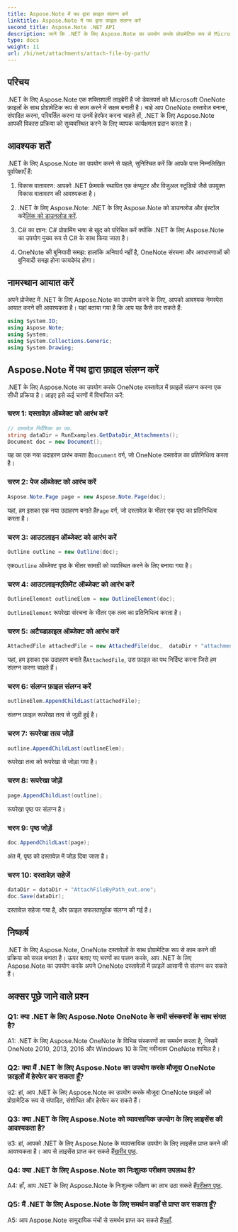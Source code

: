 ```yaml
---
title: Aspose.Note में पथ द्वारा फ़ाइल संलग्न करें
linktitle: Aspose.Note में पथ द्वारा फ़ाइल संलग्न करें
second_title: Aspose.Note .NET API
description: जानें कि .NET के लिए Aspose.Note का उपयोग करके प्रोग्रामेटिक रूप से Microsoft OneNote दस्तावेज़ों में फ़ाइलें कैसे संलग्न करें। इस व्यापक ट्यूटोरियल के साथ अपनी विकास प्रक्रिया को सरल बनाएं।
type: docs
weight: 11
url: /hi/net/attachments/attach-file-by-path/
---
```

## परिचय

.NET के लिए Aspose.Note एक शक्तिशाली लाइब्रेरी है जो डेवलपर्स को Microsoft OneNote फ़ाइलों के साथ प्रोग्रामेटिक रूप से काम करने में सक्षम बनाती है। चाहे आप OneNote दस्तावेज़ बनाना, संपादित करना, परिवर्तित करना या उनमें हेरफेर करना चाहते हों, .NET के लिए Aspose.Note आपकी विकास प्रक्रिया को सुव्यवस्थित करने के लिए व्यापक कार्यक्षमता प्रदान करता है।

## आवश्यक शर्तें

.NET के लिए Aspose.Note का उपयोग करने से पहले, सुनिश्चित करें कि आपके पास निम्नलिखित पूर्वापेक्षाएँ हैं:

1. विकास वातावरण: आपको .NET फ्रेमवर्क स्थापित एक कंप्यूटर और विजुअल स्टूडियो जैसे उपयुक्त विकास वातावरण की आवश्यकता है।

2.  .NET के लिए Aspose.Note: .NET के लिए Aspose.Note को डाउनलोड और इंस्टॉल करें[लिंक को डाउनलोड करें](https://releases.aspose.com/note/net/).

3. C# का ज्ञान: C# प्रोग्रामिंग भाषा से खुद को परिचित करें क्योंकि .NET के लिए Aspose.Note का उपयोग मुख्य रूप से C# के साथ किया जाता है।

4. OneNote की बुनियादी समझ: हालांकि अनिवार्य नहीं है, OneNote संरचना और अवधारणाओं की बुनियादी समझ होना फायदेमंद होगा।

## नामस्थान आयात करें

अपने प्रोजेक्ट में .NET के लिए Aspose.Note का उपयोग करने के लिए, आपको आवश्यक नेमस्पेस आयात करने की आवश्यकता है। यहां बताया गया है कि आप यह कैसे कर सकते हैं:

```csharp
using System.IO;
using Aspose.Note;
using System;
using System.Collections.Generic;
using System.Drawing;
```

## Aspose.Note में पथ द्वारा फ़ाइल संलग्न करें

.NET के लिए Aspose.Note का उपयोग करके OneNote दस्तावेज़ में फ़ाइलें संलग्न करना एक सीधी प्रक्रिया है। आइए इसे कई चरणों में विभाजित करें:

### चरण 1: दस्तावेज़ ऑब्जेक्ट को आरंभ करें

```csharp
// दस्तावेज़ निर्देशिका का पथ.
string dataDir = RunExamples.GetDataDir_Attachments();
Document doc = new Document();
```

 यह का एक नया उदाहरण प्रारंभ करता है`Document` वर्ग, जो OneNote दस्तावेज़ का प्रतिनिधित्व करता है।

### चरण 2: पेज ऑब्जेक्ट को आरंभ करें

```csharp
Aspose.Note.Page page = new Aspose.Note.Page(doc);
```

 यहां, हम इसका एक नया उदाहरण बनाते हैं`Page` वर्ग, जो दस्तावेज़ के भीतर एक पृष्ठ का प्रतिनिधित्व करता है।

### चरण 3: आउटलाइन ऑब्जेक्ट को आरंभ करें

```csharp
Outline outline = new Outline(doc);
```

 एक`Outline` ऑब्जेक्ट पृष्ठ के भीतर सामग्री को व्यवस्थित करने के लिए बनाया गया है।

### चरण 4: आउटलाइनएलिमेंट ऑब्जेक्ट को आरंभ करें

```csharp
OutlineElement outlineElem = new OutlineElement(doc);
```

`OutlineElement` रूपरेखा संरचना के भीतर एक तत्व का प्रतिनिधित्व करता है।

### चरण 5: अटैच्डफ़ाइल ऑब्जेक्ट को आरंभ करें

```csharp
AttachedFile attachedFile = new AttachedFile(doc,  dataDir + "attachment.txt");
```

 यहां, हम इसका एक उदाहरण बनाते हैं`AttachedFile`, उस फ़ाइल का पथ निर्दिष्ट करना जिसे हम संलग्न करना चाहते हैं।

### चरण 6: संलग्न फ़ाइल संलग्न करें

```csharp
outlineElem.AppendChildLast(attachedFile);
```

संलग्न फ़ाइल रूपरेखा तत्व से जुड़ी हुई है।

### चरण 7: रूपरेखा तत्व जोड़ें

```csharp
outline.AppendChildLast(outlineElem);
```

रूपरेखा तत्व को रूपरेखा से जोड़ा गया है।

### चरण 8: रूपरेखा जोड़ें

```csharp
page.AppendChildLast(outline);
```

रूपरेखा पृष्ठ पर संलग्न है।

### चरण 9: पृष्ठ जोड़ें

```csharp
doc.AppendChildLast(page);
```

अंत में, पृष्ठ को दस्तावेज़ में जोड़ दिया जाता है।

### चरण 10: दस्तावेज़ सहेजें

```csharp
dataDir = dataDir + "AttachFileByPath_out.one";
doc.Save(dataDir);
```

दस्तावेज़ सहेजा गया है, और फ़ाइल सफलतापूर्वक संलग्न की गई है।

## निष्कर्ष

.NET के लिए Aspose.Note, OneNote दस्तावेज़ों के साथ प्रोग्रामेटिक रूप से काम करने की प्रक्रिया को सरल बनाता है। ऊपर बताए गए चरणों का पालन करके, आप .NET के लिए Aspose.Note का उपयोग करके अपने OneNote दस्तावेज़ों में फ़ाइलें आसानी से संलग्न कर सकते हैं।

## अक्सर पूछे जाने वाले प्रश्न

### Q1: क्या .NET के लिए Aspose.Note OneNote के सभी संस्करणों के साथ संगत है?

A1: .NET के लिए Aspose.Note OneNote के विभिन्न संस्करणों का समर्थन करता है, जिसमें OneNote 2010, 2013, 2016 और Windows 10 के लिए नवीनतम OneNote शामिल है।

### Q2: क्या मैं .NET के लिए Aspose.Note का उपयोग करके मौजूदा OneNote फ़ाइलों में हेरफेर कर सकता हूँ?

उ2: हां, आप .NET के लिए Aspose.Note का उपयोग करके मौजूदा OneNote फ़ाइलों को प्रोग्रामेटिक रूप से संपादित, संशोधित और हेरफेर कर सकते हैं।

### Q3: क्या .NET के लिए Aspose.Note को व्यावसायिक उपयोग के लिए लाइसेंस की आवश्यकता है?

उ3: हां, आपको .NET के लिए Aspose.Note के व्यावसायिक उपयोग के लिए लाइसेंस प्राप्त करने की आवश्यकता है। आप से लाइसेंस प्राप्त कर सकते हैं[खरीद पृष्ठ](https://purchase.aspose.com/buy).

### Q4: क्या .NET के लिए Aspose.Note का निःशुल्क परीक्षण उपलब्ध है?

 A4: हाँ, आप .NET के लिए Aspose.Note के निःशुल्क परीक्षण का लाभ उठा सकते हैं[परीक्षण पृष्ठ](https://releases.aspose.com/).

### Q5: मैं .NET के लिए Aspose.Note के लिए समर्थन कहाँ से प्राप्त कर सकता हूँ?

 A5: आप Aspose.Note सामुदायिक मंचों से समर्थन प्राप्त कर सकते हैं[यहाँ](https://forum.aspose.com/c/note/28).